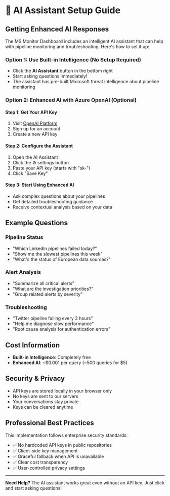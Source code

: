 # 🤖 AI Assistant Setup Guide

## Getting Enhanced AI Responses

The MS Monitor Dashboard includes an intelligent AI assistant that can help with pipeline monitoring and troubleshooting. Here's how to set it up:

### Option 1: Use Built-in Intelligence (No Setup Required)
- Click the **AI Assistant** button in the bottom right
- Start asking questions immediately!
- The assistant has pre-built Microsoft threat intelligence about pipeline monitoring

### Option 2: Enhanced AI with Azure OpenAI (Optional)

#### Step 1: Get Your API Key
1. Visit [OpenAI Platform](https://platform.openai.com/api-keys)
2. Sign up for an account
3. Create a new API key

#### Step 2: Configure the Assistant
1. Open the AI Assistant
2. Click the ⚙️ settings button
3. Paste your API key (starts with "sk-")
4. Click "Save Key"

#### Step 3: Start Using Enhanced AI
- Ask complex questions about your pipelines
- Get detailed troubleshooting guidance
- Receive contextual analysis based on your data

## Example Questions

### Pipeline Status
- "Which LinkedIn pipelines failed today?"
- "Show me the slowest pipelines this week"
- "What's the status of European data sources?"

### Alert Analysis
- "Summarize all critical alerts"
- "What are the investigation priorities?"
- "Group related alerts by severity"

### Troubleshooting
- "Twitter pipeline failing every 3 hours"
- "Help me diagnose slow performance"
- "Root cause analysis for authentication errors"

## Cost Information
- **Built-in Intelligence**: Completely free
- **Enhanced AI**: ~$0.001 per query (~500 queries for $5)

## Security & Privacy
- API keys are stored locally in your browser only
- No keys are sent to our servers
- Your conversations stay private
- Keys can be cleared anytime

## Professional Best Practices

This implementation follows enterprise security standards:
- ✅ No hardcoded API keys in public repositories
- ✅ Client-side key management
- ✅ Graceful fallback when API is unavailable
- ✅ Clear cost transparency
- ✅ User-controlled privacy settings

---

**Need Help?** The AI assistant works great even without an API key. Just click and start asking questions!
